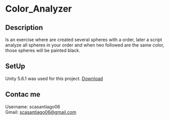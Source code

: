 # Color_Analyzer

## Description
Is an exercise where are created several spheres with a order, later a script analyze all spheres in your order and when two followed are the same color, those spheres will be painted black. 

## SetUp
Unity 5.6.1 was used for this project. [Download](https://unity3d.com/es/get-unity/download/archive?_ga=2.167974376.817529385.1523644204-2074891024.1506362997)

## Contac me
Username: scasantiago06
<br>
Gmail: scasantiago06@gmail.com
